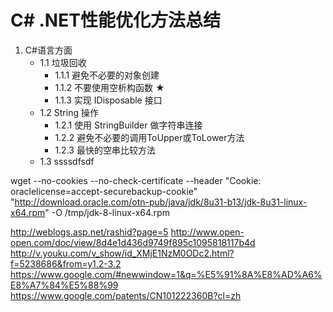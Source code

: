 # C# .NET性能优化方法总结

 1. C#语言方面
    - 1.1  垃圾回收
        - 1.1.1  避免不必要的对象创建
        - 1.1.2  不要使用空析构函数  ★
        - 1.1.3  实现  IDisposable  接口
    - 1.2 String  操作
        - 1.2.1  使用  StringBuilder  做字符串连接
        - 1.2.2  避免不必要的调用ToUpper或ToLower方法
        - 1.2.3  最快的空串比较方法
    - 1.3 ssssdfsdf



wget --no-cookies --no-check-certificate --header "Cookie: oraclelicense=accept-securebackup-cookie" "http://download.oracle.com/otn-pub/java/jdk/8u31-b13/jdk-8u31-linux-x64.rpm" -O /tmp/jdk-8-linux-x64.rpm

http://weblogs.asp.net/rashid?page=5
http://www.open-open.com/doc/view/8d4e1d436d9749f895c1095818117b4d
http://v.youku.com/v_show/id_XMjE1NzM0ODc2.html?f=5238686&from=y1.2-3.2
https://www.google.com/#newwindow=1&q=%E5%91%8A%E8%AD%A6%E8%A7%84%E5%88%99
https://www.google.com/patents/CN101222360B?cl=zh

